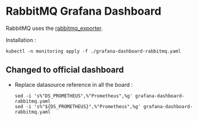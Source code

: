 # RabbitMQ Grafana Dashboard

RabbitMQ uses the [rabbitmq_exporter](https://github.com/kbudde/rabbitmq_exporter).

Installation :

```
kubectl -n monitoring apply -f ./grafana-dashboard-rabbitmq.yaml
```

## Changed to official dashboard

* Replace datasource reference in all the board :

   ```
   sed -i 's%"DS_PROMETHEUS",%"Prometheus",%g' grafana-dashboard-rabbitmq.yaml
   sed -i 's%"${DS_PROMETHEUS}",%"Prometheus",%g' grafana-dashboard-rabbitmq.yaml
   ```